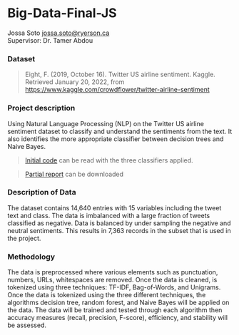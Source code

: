 # Big-Data-Final-JS
Jossa Soto jossa.soto@ryerson.ca  
Supervisor: Dr. Tamer Abdou

### Dataset
> Eight, F. (2019, October 16). Twitter US airline sentiment. Kaggle. Retrieved January 20, 2022, from https://www.kaggle.com/crowdflower/twitter-airline-sentiment

### Project description
Using Natural Language Processing (NLP) on the Twitter US airline sentiment dataset to classify and understand the sentiments from the text. It also identifies the more appropriate classifier between decision trees and Naive Bayes. 
> [Initial code](https://github.com/mengziii/Big-Data-Final-JS/blob/d90c5f522ec1b1b8896a059ade3ea83d9c62e9f8/Big%20Data%20Project%20R%20initial%20code-JS.Rmd) can be read with the three classifiers applied. 

> [Partial report](https://github.com/mengziii/Big-Data-Final-JS/blob/80cac814f043aae06446bdaaa94edc8f430b8cf4/CIND%20820%20Big%20Data%20Analytics%20Project%20-%20Jossa%20Soto.docx) can be downloaded

### Description of Data
The dataset contains 14,640 entries with 15 variables including the tweet text and class. The data is imbalanced with a large fraction of tweets classified as negative. Data is balanced by under sampling the negative and neutral sentiments. This results in 7,363 records in the subset that is used in the project.

### Methodology
The data is preprocessed where various elements such as punctuation, numbers, URLs, whitespaces are removed. Once the data is cleaned, is tokenized using three techniques: TF-IDF, Bag-of-Words, and Unigrams. Once the data is tokenized using the three different techniques, the algorithms decision tree, random forest, and Naive Bayes will be applied on the data. The data will be trained and tested through each algorithm then accuracy measures (recall, precision, F-score), efficiency, and stability will be assessed. 
